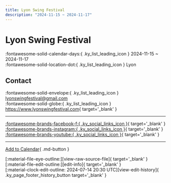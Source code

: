 ```yaml
---
title: Lyon Swing Festival
description: "2024-11-15 ~ 2024-11-17"
---
```


# Lyon Swing Festival 

:fontawesome-solid-calendar-days:{ .ky_list_leading_icon } 2024-11-15 ~ 2024-11-17  
:fontawesome-solid-location-dot:{ .ky_list_leading_icon } Lyon  

## Contact

:fontawesome-solid-envelope:{ .ky_list_leading_icon } <lyonswingfestival@gmail.com>  
:fontawesome-solid-globe:{ .ky_list_leading_icon } <https://www.lyonswingfestival.com>{ target='_blank' }  

---

 [:fontawesome-brands-facebook-f:{ .ky_social_links_icon }](https://www.facebook.com/LyonSwingFestival){ target='_blank' } [:fontawesome-brands-instagram:{ .ky_social_links_icon }](https://instagram.com/lyonswingfestival){ target='_blank' } [:fontawesome-brands-youtube:{ .ky_social_links_icon }](https://youtube.com/@lyonswingfestival){ target='_blank' }

---

[Add to Calendar](https://swing.news/ics/en/2024/fr/lyon-swing-festival-2024.ics){ .md-button }

<div class="ky_page_footer" markdown>
<div class="ky_page_footer_trailing" markdown="span">
[:material-file-eye-outline:][view-raw-source-file]{ target='_blank' }
[:material-file-edit-outline:][edit-info]{ target='_blank' }
</div>
<div class="ky_page_footer_leading" markdown="span">
[:material-clock-edit-outline: 2024-07-14 20:30 UTC][view-edit-history]{ .ky_page_footer_history_button target='_blank' }
</div>
</div>

[view-raw-source-file]: https://github.com/swingdance/events/blob/main/2024/fr/lyon-swing-festival-2024.json "View Raw Source File"
[edit-info]: https://github.com/swingdance/events/issues/new?assignees=&labels=update+event&projects=&template=03-update_entity.yml&title=%5B2024%2Ffr%5D%20Lyon%20Swing%20Festival&region=fr&year=2024&id=lyon-swing-festival-2024&name=Lyon%20Swing%20Festival&org_id= "Edit Info"

[view-edit-history]: https://github.com/swingdance/events/commits/main/2024/fr/lyon-swing-festival-2024.json "View Edit History"
